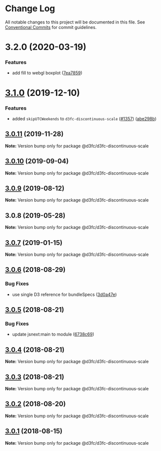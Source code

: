 # Change Log

All notable changes to this project will be documented in this file.
See [Conventional Commits](https://conventionalcommits.org) for commit guidelines.

# 3.2.0 (2020-03-19)


### Features

* add fill to webgl boxplot ([7ea7859](https://github.com/d3fc/d3fc/commit/7ea7859))





# [3.1.0](https://github.com/d3fc/d3fc/compare/@d3fc/d3fc-discontinuous-scale@3.0.11...@d3fc/d3fc-discontinuous-scale@3.1.0) (2019-12-10)


### Features

* added `skipUTCWeekends` to `d3fc-discontinuous-scale` ([#1357](https://github.com/d3fc/d3fc/issues/1357)) ([abe298b](https://github.com/d3fc/d3fc/commit/abe298b))





## [3.0.11](https://github.com/d3fc/d3fc/compare/@d3fc/d3fc-discontinuous-scale@3.0.10...@d3fc/d3fc-discontinuous-scale@3.0.11) (2019-11-28)

**Note:** Version bump only for package @d3fc/d3fc-discontinuous-scale





## [3.0.10](https://github.com/d3fc/d3fc/compare/@d3fc/d3fc-discontinuous-scale@3.0.9...@d3fc/d3fc-discontinuous-scale@3.0.10) (2019-09-04)

**Note:** Version bump only for package @d3fc/d3fc-discontinuous-scale





<a name="3.0.9"></a>
## [3.0.9](https://github.com/d3fc/d3fc/compare/@d3fc/d3fc-discontinuous-scale@3.0.8...@d3fc/d3fc-discontinuous-scale@3.0.9) (2019-08-12)




**Note:** Version bump only for package @d3fc/d3fc-discontinuous-scale

<a name="3.0.8"></a>
## 3.0.8 (2019-05-28)




**Note:** Version bump only for package @d3fc/d3fc-discontinuous-scale

<a name="3.0.7"></a>
## [3.0.7](https://github.com/d3fc/d3fc/compare/@d3fc/d3fc-discontinuous-scale@3.0.6...@d3fc/d3fc-discontinuous-scale@3.0.7) (2019-01-15)




**Note:** Version bump only for package @d3fc/d3fc-discontinuous-scale

<a name="3.0.6"></a>
## [3.0.6](https://github.com/d3fc/d3fc/compare/@d3fc/d3fc-discontinuous-scale@3.0.5...@d3fc/d3fc-discontinuous-scale@3.0.6) (2018-08-29)


### Bug Fixes

* use single D3 reference for bundleSpecs ([3d0a47e](https://github.com/d3fc/d3fc/commit/3d0a47e))




<a name="3.0.5"></a>
## [3.0.5](https://github.com/d3fc/d3fc/compare/@d3fc/d3fc-discontinuous-scale@3.0.4...@d3fc/d3fc-discontinuous-scale@3.0.5) (2018-08-21)


### Bug Fixes

* update jsnext:main to module ([6738c69](https://github.com/d3fc/d3fc/commit/6738c69))




<a name="3.0.4"></a>
## [3.0.4](https://github.com/d3fc/d3fc/compare/@d3fc/d3fc-discontinuous-scale@3.0.3...@d3fc/d3fc-discontinuous-scale@3.0.4) (2018-08-21)




**Note:** Version bump only for package @d3fc/d3fc-discontinuous-scale

<a name="3.0.3"></a>
## [3.0.3](https://github.com/d3fc/d3fc-discontinuous-scale/compare/@d3fc/d3fc-discontinuous-scale@3.0.2...@d3fc/d3fc-discontinuous-scale@3.0.3) (2018-08-21)




**Note:** Version bump only for package @d3fc/d3fc-discontinuous-scale

<a name="3.0.2"></a>
## [3.0.2](https://github.com/d3fc/d3fc/compare/@d3fc/d3fc-discontinuous-scale@3.0.1...@d3fc/d3fc-discontinuous-scale@3.0.2) (2018-08-20)




**Note:** Version bump only for package @d3fc/d3fc-discontinuous-scale

<a name="3.0.1"></a>
## [3.0.1](https://github.com/d3fc/d3fc/compare/@d3fc/d3fc-discontinuous-scale@3.0.0...@d3fc/d3fc-discontinuous-scale@3.0.1) (2018-08-15)




**Note:** Version bump only for package @d3fc/d3fc-discontinuous-scale
